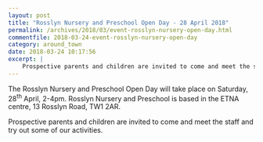 ```yaml
---
layout: post
title: "Rosslyn Nursery and Preschool Open Day - 28 April 2018"
permalink: /archives/2018/03/event-rosslyn-nursery-open-day.html
commentfile: 2018-03-24-event-rosslyn-nursery-open-day
category: around_town
date: 2018-03-24 10:17:56
excerpt: |
    Prospective parents and children are invited to come and meet the staff and try out some of our activities.
---
```

The Rosslyn Nursery and Preschool Open Day will take place on Saturday, 28<sup>th</sup> April, 2-4pm. Rosslyn Nursery and Preschool is based in the ETNA centre, 13 Rosslyn Road, TW1 2AR.

Prospective parents and children are invited to come and meet the staff and try out some of our activities.
